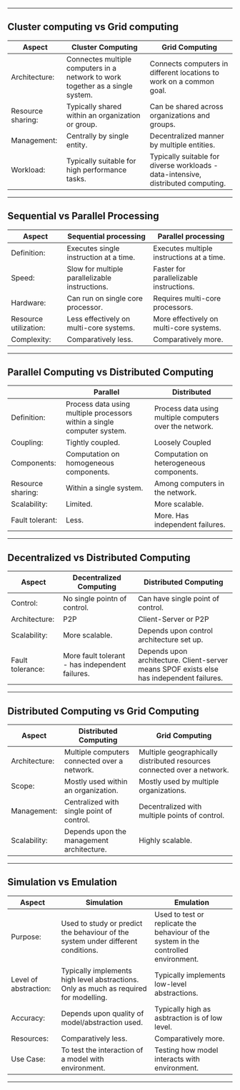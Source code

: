 ----
## Cluster computing vs Grid computing
| Aspect | Cluster Computing | Grid Computing|
|---|---|---|
| Architecture: | Connectes multiple computers in a network to work together as a single system. | Connects computers in different locations to work on a common goal. |
|Resource sharing: | Typically shared within an organization or group. | Can be shared across organizations and groups. |
|Management: | Centrally by single entity. | Decentralized manner by multiple entities. |
|Workload: | Typically suitable for high performance tasks. | Typically suitable for diverse workloads - data-intensive, distributed computing. |


----
## Sequential vs Parallel Processing
| Aspect | Sequential processing | Parallel processing |
|--|--|--|
|Definition: | Executes single instruction at a time. | Executes multiple instructions at a time. |
| Speed: | Slow for multiple parallelizable instructions. | Faster for parallelizable instructions. |
|Hardware: | Can run on single core processor. | Requires multi-core processors. |
|Resource utilization: | Less effectively on multi-core systems. | More effectively on multi-core systems. |
|Complexity: | Comparatively less. | Comparatively more. |


----
## Parallel Computing vs Distributed Computing
| | Parallel | Distributed |
|--|--|--|
| Definition: | Process data using multiple processors within a single computer system. | Process data using multiple computers over the network. |
|Coupling: | Tightly coupled. | Loosely Coupled |
|Components: | Computation on homogeneous components. | Computation on heterogeneous components. |
|Resource sharing: | Within a single system. | Among computers in the network. |
|Scalability: | Limited. | More scalable. |
|Fault tolerant: | Less. | More. Has independent failures. |



----
## Decentralized vs Distributed Computing
| Aspect | Decentralized Computing | Distributed Computing |
|---|---|---|
|Control: | No single pointn of control. | Can have single point of control. |
|Architecture: | P2P | Client-Server or P2P |
| Scalability: | More scalable. | Depends upon control architecture set up. |
| Fault tolerance: | More fault tolerant - has independent failures. | Depends upon architecture. Client-server means SPOF exists else has independent failures. |


----
## Distributed Computing vs Grid Computing
| Aspect | Distributed Computing | Grid Computing |
|--|--|--|
| Architecture: | Multiple computers connected over a network. | Multiple geographically distributed resources connected over a network. |
|Scope: | Mostly used within an organization. | Mostly used by multiple organizations. |
|Management: | Centralized with single point of control. | Decentralized with multiple points of control. |
|Scalability: | Depends upon the management architecture. | Highly scalable. |


----
## Simulation vs Emulation
| Aspect | Simulation | Emulation |
|--|--|--|
| Purpose: | Used to study or predict the behaviour of the system under different conditions. | Used to test or replicate the behaviour of the system in the controlled environment. |
| Level of abstraction: | Typically implements high level abstractions. Only as much as required for modelling. | Typically implements low-level abstractions. |
|Accuracy: | Depends upon quality of model/abstraction used. | Typically high as asbtraction is of low level. |
| Resources: | Comparatively less. | Comparatively more. |
| Use Case: | To test the interaction of a model with environment. | Testing how model interacts with environment. |


----
